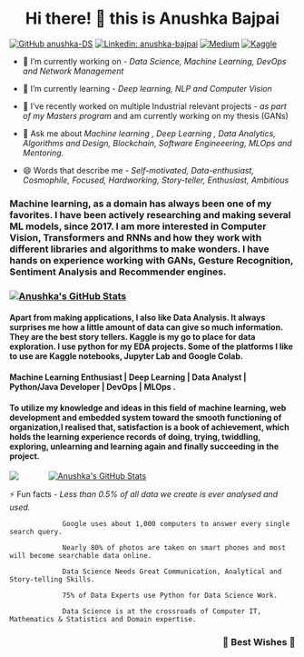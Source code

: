 
<h1 align="center"> Hi there! 👋 this is Anushka Bajpai</h1>

[![GitHub anushka-DS](https://img.shields.io/github/followers/anushka-DS?label=follow&style=social)](https://github.com/anushka-DS)
[![Linkedin: anushka-bajpai](https://img.shields.io/badge/Anushka%20Bajpai-blue?style=flat-square&logo=Linkedin&logoColor=white&link=https://www.linkedin.com/in/anushka-bajpai/)](https://www.linkedin.com/in/anushka-bajpai/)
[![Medium](https://img.shields.io/badge/medium-anushkabajpai-blue?style=flat&logo=appveyor&link=https://medium.com/@anushkhabajpai)](https://medium.com/@anushkhabajpai)
[![Kaggle](https://img.shields.io/badge/kaggle-ANUSHKA_ML-blue?style=flat&logo=appveyor&link=https://www.kaggle.com/anushkaml)](https://www.kaggle.com/anushkaml)


<!--
**anushka-DS/anushka-DS** is a ✨ _special_ ✨ repository because its `README.md` (this file) appears on your GitHub profile.
-->


- 🔭 I’m currently working on - *Data Science, Machine Learning, DevOps and Network Management*

- 🌱 I’m currently learning - *Deep learning, NLP and Computer Vision*

- 👯 I’ve recently worked on multiple Industrial relevant projects - *as part of my Masters program* and am currently working on my thesis (GANs)

- 💬 Ask me about *Machine learning , Deep Learning , Data Analytics,  Algorithms and Design, Blockchain, Software Engineeering, MLOps and Mentoring*.

- 😄 Words that describe me - *Self-motivated, Data-enthusiast, Cosmophile, Focused, Hardworking, Story-teller, Enthusiast, Ambitious*

<h3>Machine learning, as a domain has always been one of my favorites. I have been actively researching and making several ML models, since 2017. I am more interested in Computer Vision, Transformers and RNNs and how they work with different libraries and algorithms to make wonders. I have hands on experience working with GANs, Gesture Recognition, Sentiment Analysis and Recommender engines.<h3>

[![Anushka's GitHub Stats](https://github-readme-stats.vercel.app/api?username=anushka-DS&hide=issues&count_private=true&show_icons=true&theme=calm)]()

<h4>Apart from making applications, I also like Data Analysis. It always surprises me how a little amount of data can give so much information. They are the best story tellers. Kaggle is my go to place for data exploration. I use python for my EDA projects. Some of the platforms I like to use are Kaggle notebooks, Jupyter Lab and Google Colab.<h4>


<h4>Machine Learning Enthusiast | Deep Learning | Data Analyst | Python/Java Developer | DevOps | MLOps .</h4>
<h4>To utilize my knowledge and ideas in this field of machine learning, web development and embedded system toward the smooth functioning of organization,I realised that, satisfaction is a book of achievement, which holds the learning experience records of doing, trying, twiddling, exploring, unlearning and learning again and finally succeeding in the project.</h4>

<img align="left" style="padding-right: 50px" src="https://github-readme-streak-stats.herokuapp.com/?user=anushka-DS&theme=tokyonight" />

[![Anushka's GitHub Stats](https://github-readme-stats.vercel.app/api/top-langs/?username=anushka-DS&theme=dracula&hide_langs_below=1)]()
 
 


⚡ Fun facts -  *Less than 0.5% of all data we create is ever analysed and used.*
  
                 Google uses about 1,000 computers to answer every single search query.
  
                 Nearly 80% of photos are taken on smart phones and most will become searchable data online.
  
                 Data Science Needs Great Communication, Analytical and Story-telling Skills.
  
                 75% of Data Experts use Python for Data Science Work.
  
                 Data Science is at the crossroads of Computer IT, Mathematics & Statistics and Domain expertise.
 
 <h3 align="right">🌈 Best Wishes 🌈</h3>

